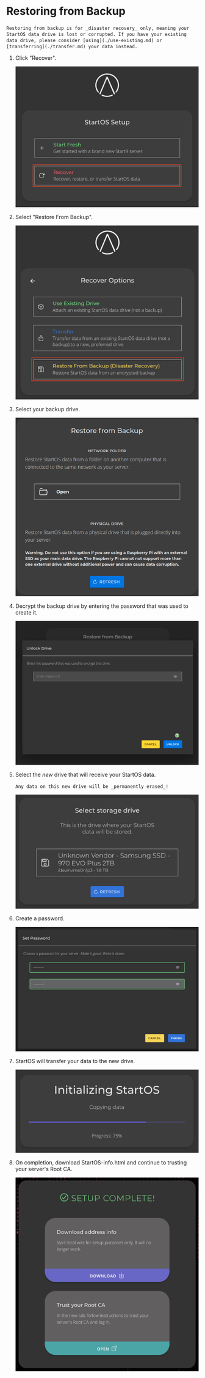# Restoring from Backup

```admonish danger
Restoring from backup is for _disaster recovery_ only, meaning your StartOS data drive is lost or corrupted. If you have your existing data drive, please consider [using](./use-existing.md) or [transferring](./transfer.md) your data instead.
```

1. Click "Recover".

   ![Recover](./assets/recover.jpg)

1. Select "Restore From Backup".

   ![Restore From Backup](./assets/recover-restore.png)

1. Select your backup drive.

   ![Select backup drive](./assets/recover-restore-drive.png)

1. Decrypt the backup drive by entering the password that was used to create it.

   ![Decrypt Backup Drive](./assets/recover-restore-decrypt.png)

1. Select the _new_ drive that will receive your StartOS data.

   ```admonish warning
   Any data on this new drive will be _permanently erased_!
   ```

   ![Destination Drive](./assets/drive-select.jpg)

1. Create a password.

   ![Set Password](./assets/password-set.jpg)

1. StartOS will transfer your data to the new drive.

   ![Transfer Progress](./assets/recover-copy-progress.png)

1. On completion, download StartOS-info.html and continue to trusting your server's Root CA.

   ![Initialization Complete](./assets/complete.jpg)
